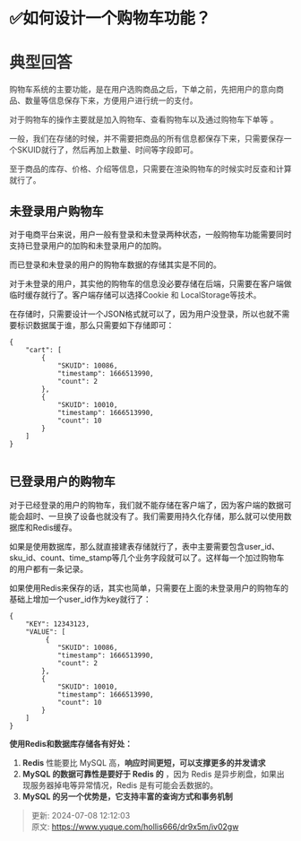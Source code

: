 # ✅如何设计一个购物车功能？

# <font style="color:rgb(51, 51, 51);">典型回答</font>


<font style="color:rgb(51, 51, 51);">购物车系统的主要功能，是在用户选购商品之后，下单之前，先把用户的意向商品、数量等信息保存下来，方便用户进行统一的支付。</font>

<font style="color:rgb(51, 51, 51);"></font>

<font style="color:rgb(51, 51, 51);">对于购物车的操作主要就是加入购物车、查看购物车以及通过购物车下单等 。</font>

<font style="color:rgb(51, 51, 51);"></font>

<font style="color:rgb(51, 51, 51);">一般，我们在存储的时候，并不需要把商品的所有信息都保存下来，只需要保存一个SKUID就行了，然后再加上数量、时间等字段即可。</font>

<font style="color:rgb(51, 51, 51);"></font>

<font style="color:rgb(51, 51, 51);">至于商品的库存、价格、介绍等信息，只需要在渲染购物车的时候实时反查和计算就行了。</font>



## 未登录用户购物车


对于电商平台来说，用户一般有登录和未登录两种状态，一般购物车功能需要同时支持已登录用户的加购和未登录用户的加购。



而已登录和未登录的用户的购物车数据的存储其实是不同的。



对于未登录的用户，其实他的购物车的信息没必要存储在后端，只需要在客户端做临时缓存就行了。客户端存储可以选择<font style="color:rgb(51, 51, 51);">Cookie 和 LocalStorage等技术。</font>



在存储时，只需要设计一个JSON格式就可以了，因为用户没登录，所以也就不需要标识数据属于谁，那么只需要如下存储即可：



```plain
{
    "cart": [
        {
            "SKUID": 10086,
            "timestamp": 1666513990,
            "count": 2
        },
        {
            "SKUID": 10010,
            "timestamp": 1666513990,
            "count": 10
        }
    ]
}
 
```

<font style="color:rgba(255, 255, 255, 0.3);background-color:rgb(40, 44, 52);">  
</font>

## 已登录用户的购物车


对于已经登录的用户的购物车，我们就不能存储在客户端了，因为客户端的数据可能会超时、一旦换了设备也就没有了。我们需要用持久化存储，那么就可以使用数据库和Redis缓存。



如果是使用数据库，那么就直接建表存储就行了，表中主要需要包含user_id、sku_id、count、time_stamp等几个业务字段就可以了。这样每一个加过购物车的用户都有一条记录。



如果使用Redis来保存的话，其实也简单，只需要在上面的未登录用户的购物车的基础上增加一个user_id作为key就行了：



```plain
{
    "KEY": 12343123,
    "VALUE": [
         {
            "SKUID": 10086,
            "timestamp": 1666513990,
            "count": 2
        },
        {
            "SKUID": 10010,
            "timestamp": 1666513990,
            "count": 10
        }
    ]
}
```

**<font style="color:rgb(51, 51, 51);"></font>**

**<font style="color:rgb(51, 51, 51);">使用Redis和数据库存储各有好处：</font>**

1. **<font style="color:rgb(51, 51, 51);">Redis</font>**<font style="color:rgb(51, 51, 51);"> 性能要比 MySQL 高，</font>**<font style="color:rgb(51, 51, 51);">响应时间更短，可以支撑更多的并发请求</font>**<font style="color:rgb(51, 51, 51);"></font>
2. **<font style="color:rgb(51, 51, 51);">MySQL 的数据可靠性是要好于 Redis 的</font>**<font style="color:rgb(51, 51, 51);"> ，因为 Redis 是异步刷盘，如果出现服务器掉电等异常情况，Redis 是有可能会丢数据的。</font>
3. **<font style="color:rgb(51, 51, 51);">MySQL 的另一个优势是，它支持丰富的查询方式和事务机制</font>**



> 更新: 2024-07-08 12:12:03  
> 原文: <https://www.yuque.com/hollis666/dr9x5m/iv02gw>